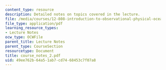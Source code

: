 ```yaml
---
content_type: resource
description: Detailed notes on topics covered in the lecture.
file: /media/courses/12-808-introduction-to-observational-physical-oceanography-fall-2004/49ee762b64a51ab7cd7468453c7f07a8_course_notes_2.pdf
file_type: application/pdf
learning_resource_types:
- Lecture Notes
ocw_type: OCWFile
parent_title: Lecture Notes
parent_type: CourseSection
resourcetype: Document
title: course_notes_2.pdf
uid: 49ee762b-64a5-1ab7-cd74-68453c7f07a8
---
```


